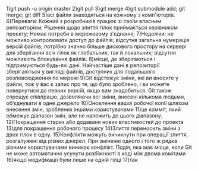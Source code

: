 1)git push -u origin master 2)git pull 3)git merge 4)git submodule add; git merge; git diff
5)всі файли знаходяться на кожному з комп'ютерів. 6)Переваги: Кожний з розробників працює зі своїм власним репозиторієм; Рішення щодо злиття гілок приймається керівником проєкту; Немає потреби в мережевому з'єднанні; 7)Недоліки: не можливо контролювати доступ до файлів; відсутня загальна нумерація версій файлів; потрібно значно більше дискового простору на сервері для зберігання всіх гілок як глобальних, так й локальних; відсутня можливість блокування файлів. 8)місце, де зберігаються і підтримуються будь-які дані. Найчастіше дані в репозиторії зберігаються у вигляді файлів, доступних для подальшого розповсюдження по мережі 9)Git відстежує зміни, які ви вносите у файли, тож у вас є запис про те, що було зроблено, і ви можете повернутися до певних версій, якщо вам знадобиться. Git також спрощує співпрацю, дозволяючи всі зміни, внесені кількома людьми, об’єднувати в одне джерело 10)Оновлення вашої робочої копії шляхом внесення змін, зроблених іншими користувачами 11)це комміт, який обмежує діапазон змін, але не належить до цього діапазону. 12)Покращення старих або додаваня нових властивостей до проекта 13)для покращення робочого процесу 14)Злиття переносить зміни з двох гілок в одну. 15)Конфлікти можуть виникнути при операції злиття, розгалужені від різних джерел. При зміненні одного і того ж рядка різними користувачами виникає конфлікт. Подія, яка має місце, коли Git не може автоматично усунути розбіжності в коді між двома комітами 16)якщо модифікації були лише на одній гілці 17)так
